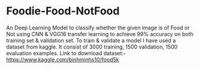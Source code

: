 # Foodie-Food-NotFood

An Deep Learning Model to classify whether the given image is of Food or Not using CNN & VGG16 transfer learning to achieve 99% accuracy on both training set & validation set. To train & validate a model I have used a dataset from kaggle. It consist of 3000 training, 1500 validation, 1500 evaluation examples. Link to download dataset:- https://www.kaggle.com/binhminhs10/food5k
